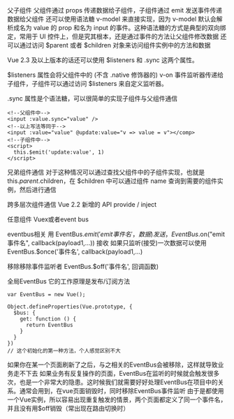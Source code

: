 父子组件
父组件通过 props 传递数据给子组件，子组件通过 emit 发送事件传递数据给父组件
还可以使用语法糖 v-model 来直接实现，因为 v-model 默认会解析成名为 value 的 prop 和名为 input 的事件。这种语法糖的方式是典型的双向绑定，常用于 UI 控件上，但是究其根本，还是通过事件的方法让父组件修改数据
还可以通过访问 $parent 或者 $children 对象来访问组件实例中的方法和数据

Vue 2.3 及以上版本的话还可以使用 $listeners 和 .sync 这两个属性。

$listeners 属性会将父组件中的 (不含 .native 修饰器的) v-on 事件监听器传递给子组件，子组件可以通过访问 $listeners 来自定义监听器。

.sync 属性是个语法糖，可以很简单的实现子组件与父组件通信

```
<!--父组件中-->
<input :value.sync="value" />
<!--以上写法等同于-->
<input :value="value" @update:value="v => value = v"></comp>
<!--子组件中-->
<script>
  this.$emit('update:value', 1)
</script>

```

兄弟组件通信
对于这种情况可以通过查找父组件中的子组件实现，也就是 this.$parent.$children，在 \$children 中可以通过组件 name 查询到需要的组件实例，然后进行通信

跨多层次组件通信
Vue 2.2 新增的 API provide / inject


任意组件
Vuex或者event bus




eventbus相关
用 EventBus.$emit('emit事件名'，数据) 发送， EventBus.$on("emit事件名", callback(payload1,…)) 接收
如果只监听(接受)一次数据可以使用 EventBus.$once('事件名', callback(payload1,…)

移除移除事件监听者
EventBus.$off('事件名', 回调函数)

全局EventBus
它的工作原理是发布/订阅方法
```
var EventBus = new Vue();

Object.defineProperties(Vue.prototype, {
  $bus: {
    get: function () {
      return EventBus
    }
  }
})
// 这个初始化的第一种方法，个人感觉区别不大
```
如果你在某一个页面刷新了之后，与之相关的EventBus会被移除，这样就导致业务走不下去
如果业务有反复操作的页面，EventBus在监听的时候就会触发很多次，也是一个非常大的隐患。这时候我们就需要好好处理EventBus在项目中的关系。通常会用到，在vue页面销毁时，同时移除EventBus事件监听
由于是都使用一个Vue实例，所以容易出现重复触发的情景，两个页面都定义了同一个事件名，并且没有用$off销毁（常出现在路由切换时）